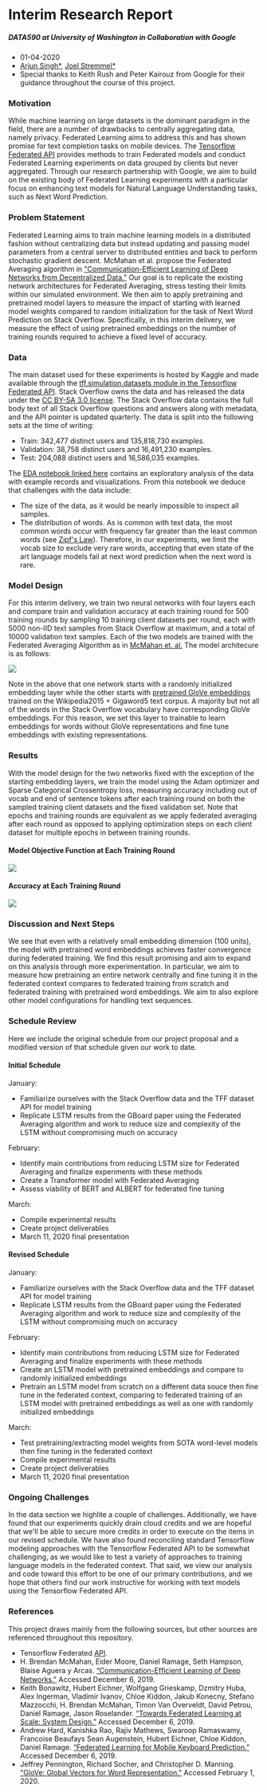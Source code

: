 # Interim Research Report
##### DATA590 at University of Washington in Collaboration with Google

- 01-04-2020
- [Arjun Singh\*](https://github.com/sinarj), [Joel Stremmel\*](https://github.com/jstremme)
- Special thanks to Keith Rush and Peter Kairouz from Google for their guidance throughout the course of this project.  

### Motivation
While machine learning on large datasets is the dominant paradigm in the field, there are a number of drawbacks to centrally aggregating data, namely privacy.  Federated Learning aims to address this and has shown promise for text completion tasks on mobile devices. The [Tensorflow Federated API](https://github.com/tensorflow/federated) provides methods to train Federated models and conduct Federated Learning experiments on data grouped by clients but never aggregated.  Through our research partnership with Google, we aim to build on the existing body of Federated Learning experiments with a particular focus on enhancing text models for Natural Language Understanding tasks, such as Next Word Prediction.

### Problem Statement
Federated Learning aims to train machine learning models in a distributed fashion without centralizing data but instead updating and passing model parameters from a central server to distributed entities and back to perform stochastic gradient descent.  McMahan et al. propose the Federated Averaging algorithm in ["Communication-Efficient Learning of Deep Networks from Decentralized Data."](https://arxiv.org/pdf/1602.05629.pdf)  Our goal is to replicate the existing network architectures for Federated Averaging, stress testing their limits within our simulated environment. We then aim to apply pretraining and pretrained model layers to measure the impact of starting with learned model weights compared to random initialization for the task of Next Word Prediction on Stack Overflow.  Specifically, in this interim delivery, we measure the effect of using pretrained embeddings on the number of training rounds required to achieve a fixed level of accuracy.

### Data
The main dataset used for these experiments is hosted by Kaggle and made available through the [tff.simulation.datasets module in the Tensorflow Federated API](https://www.tensorflow.org/federated/api_docs/python/tff/simulation/datasets/stackoverflow/load_data).  Stack Overflow owns the data and has released the data under the [CC BY-SA 3.0 license](https://creativecommons.org/licenses/by-sa/3.0/).  The Stack Overflow data contains the full body text of all Stack Overflow questions and answers along with metadata, and the API pointer is updated quarterly.  The data is split into the following sets at the time of writing:

- Train: 342,477 distinct users and 135,818,730 examples.
- Validation: 38,758 distinct users and 16,491,230 examples.
- Test: 204,088 distinct users and 16,586,035 examples.

The [EDA notebook linked here](https://github.com/federated-learning-experiments/fl-text-models/blob/master/local_gpu_training/eda/stack_overflow_eda.ipynb) contains an exploratory analysis of the data with example records and visualizations.  From this notebook we deduce that challenges with the data include:

- The size of the data, as it would be nearly impossible to inspect all samples.
- The distribution of words.  As is common with text data, the most common words occur with frequency far greater than the least common words (see [Zipf's Law](https://en.wikipedia.org/wiki/Zipf%27s_law)).  Therefore, in our experiments, we limit the vocab size to exclude very rare words, accepting that even state of the art language models fail at next word prediction when the next word is rare.

### Model Design
For this interim delivery, we train two neural networks with four layers each and compare train and validation accuracy at each training round for 500 training rounds by sampling 10 training client datasets per round, each with 5000 non-IID text samples from Stack Overflow at maximum, and a total of 10000 validation text samples.  Each of the two models are trained with the Federated Averaging Algorithm as in [McMahan et. al.](https://arxiv.org/pdf/1602.05629.pdf)  The model architecure is as follows:

![](images/network.png)

Note in the above that one network starts with a randomly initialized embedding layer while the other starts with [pretrained GloVe embeddings](https://nlp.stanford.edu/projects/glove/) trained on the Wikipedia2015 + Gigaword5 text corpus.  A majority but not all of the words in the Stack Overflow vocabulary have corresponding GloVe embeddings.  For this reason, we set this layer to trainable to learn embeddings for words without GloVe representations and fine tune embeddings with existing representations.

### Results
With the model design for the two networks fixed with the exception of the starting embedding layers, we train the model using the Adam optimizer and Sparse Categorical Crossentropy loss, measuring accuracy including out of vocab and end of sentence tokens after each training round on both the sampled training client datasets and the fixed validation set. Note that epochs and training rounds are equivalent as we apply federated averaging after each round as opposed to applying optimization steps on each client dataset for multiple epochs in between training rounds.

#### Model Objective Function at Each Training Round

![](images/loss.png)

#### Accuracy at Each Training Round

![](images/accuracy.png)

### Discussion and Next Steps
We see that even with a relatively small embedding dimension (100 units), the model with pretrained word embeddings achieves faster convergence during federated training.  We find this result promising and aim to expand on this analysis through more experimentation.  In particular, we aim to measure how pretraining an entire network centrally and fine tuning it in the federated context compares to federated training from scratch and federated training with pretrained word embeddings.  We aim to also explore other model configurations for handling text sequences.

### Schedule Review
Here we include the original schedule from our project proposal and a modified version of that schedule given our work to date.

#### Initial Schedule
January: 

- Familiarize ourselves with the Stack Overflow data and the TFF dataset API for model training
- Replicate LSTM results from the GBoard paper using the Federated Averaging algorithm and work to reduce size and complexity of the LSTM without compromising much on accuracy

February:

- Identify main contributions from reducing LSTM size for Federated Averaging and finalize experiments with these methods
- Create a Transformer model with Federated Averaging
- Assess viability of BERT and ALBERT for federated fine tuning

March:

- Compile experimental results
- Create project deliverables
- March 11, 2020 final presentation

#### Revised Schedule
January: 

- Familiarize ourselves with the Stack Overflow data and the TFF dataset API for model training
- Replicate LSTM results from the GBoard paper using the Federated Averaging algorithm and work to reduce size and complexity of the LSTM without compromising much on accuracy

February:

- Identify main contributions from reducing LSTM size for Federated Averaging and finalize experiments with these methods
- Create an LSTM model with pretrained embeddings and compare to randomly initialized embeddings
- Pretrain an LSTM model from scratch on a different data souce then fine tune in the federated context, comparing to federated training of an LSTM model with pretrained embeddings as well as one with randomly initialized embeddings

March:

- Test pretraining/extracting model weights from SOTA word-level models then fine tuning in the federated context
- Compile experimental results
- Create project deliverables
- March 11, 2020 final presentation

### Ongoing Challenges
In the data section we highlite a couple of challenges. Additionally, we have found that our experiments quickly drain cloud credits and we are hopeful that we'll be able to secure more credits in order to execute on the items in our revised schedule. We have also found reconciling standard Tensorflow modeling approaches with the Tensorflow Federated API to be somewhat challenging, as we would like to test a variety of approaches to training language models in the federated context.  That said, we view our analysis and code toward this effort to be one of our primary contributions, and we hope that others find our work instructive for working with text models using the Tensorflow Federated API.

### References
This project draws mainly from the following sources, but other sources are referenced throughout this repository. 

- Tensorflow Federated [API](https://github.com/tensorflow/federated).
-	H. Brendan McMahan, Eider Moore, Daniel Ramage, Seth Hampson, Blaise Aguera y Arcas. [“Communication-Efﬁcient Learning of Deep Networks."](https://arxiv.org/pdf/1602.05629.pdf) Accessed December 6, 2019.
- Keith Bonawitz, Hubert Eichner, Wolfgang Grieskamp, Dzmitry Huba, Alex Ingerman, Vladimir Ivanov, Chloe Kiddon, Jakub Konecny, Stefano Mazzocchi, H. Brendan McMahan, Timon Van Overveldt, David Petrou, Daniel Ramage, Jason Roselander. [“Towards Federated Learning at Scale: System Design.”](https://arxiv.org/pdf/1902.01046.pdf) Accessed December 6, 2019.
- Andrew Hard, Kanishka Rao, Rajiv Mathews, Swaroop Ramaswamy, Francoise Beaufays Sean Augenstein, Hubert Eichner, Chloe Kiddon, Daniel Ramage. [“Federated Learning for Mobile Keyboard Prediction.”](https://arxiv.org/pdf/1811.03604.pdf) Accessed December 6, 2019.
- Jeffrey Pennington, Richard Socher, and Christopher D. Manning. ["GloVe: Global Vectors for Word Representation."](https://nlp.stanford.edu/pubs/glove.pdf) Accessed February 1, 2020.



